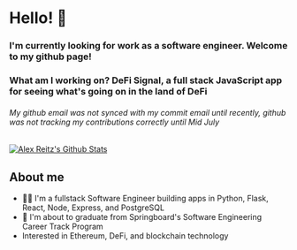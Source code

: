 # Hello! 👋

### I'm currently looking for work as a software engineer. Welcome to my github page!
### What am I working on? DeFi Signal, a full stack JavaScript app for seeing what's going on in the land of DeFi
###### My github email was not synced with my commit email until recently, github was not tracking my contributions correctly until Mid July
[![Alex Reitz's Github Stats](https://github-readme-stats.vercel.app/api?username=Alex-Reitz)](https://github.com/Alex-Reitz/github-readme-stats)


## About me 
* 👨‍💻 I'm a fullstack Software Engineer building apps in Python, Flask, React, Node, Express, and PostgreSQL
* 🌱 I'm about to graduate from Springboard's Software Engineering Career Track Program
* Interested in Ethereum, DeFi, and blockchain technology


  
